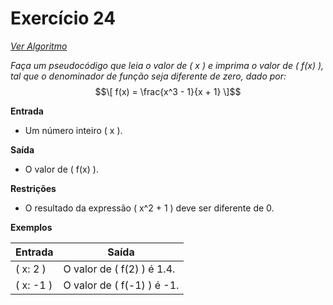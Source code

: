 # Exercício 24

[*Ver Algoritmo*](Algoritmo24.md)

*Faça um pseudocódigo que leia o valor de \( x \) e imprima o valor de \( f(x) \), tal que o denominador de função seja diferente de zero, dado por:*
$$\[ f(x) = \frac{x^3 - 1}{x + 1} \]$$

**Entrada**
- Um número inteiro \( x \).

**Saída**
- O valor de \( f(x) \).

**Restrições**
- O resultado da expressão \( x^2 + 1 \) deve ser diferente de 0.

**Exemplos**

| Entrada | Saída               |
|---------|---------------------|
| \( x: 2 \) | O valor de \( f(2) \) é 1.4.  |
| \( x: -1 \)| O valor de \( f(-1) \) é -1.|
